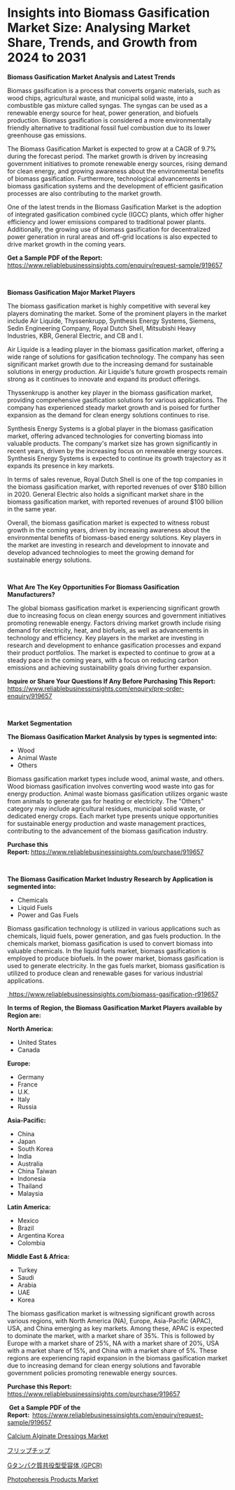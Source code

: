 <p><h1>Insights into Biomass Gasification Market Size: Analysing Market Share, Trends, and Growth from 2024 to 2031</h1></p><p><strong>Biomass Gasification Market Analysis and Latest Trends</strong></p>
<p><p>Biomass gasification is a process that converts organic materials, such as wood chips, agricultural waste, and municipal solid waste, into a combustible gas mixture called syngas. The syngas can be used as a renewable energy source for heat, power generation, and biofuels production. Biomass gasification is considered a more environmentally friendly alternative to traditional fossil fuel combustion due to its lower greenhouse gas emissions.</p><p>The Biomass Gasification Market is expected to grow at a CAGR of 9.7% during the forecast period. The market growth is driven by increasing government initiatives to promote renewable energy sources, rising demand for clean energy, and growing awareness about the environmental benefits of biomass gasification. Furthermore, technological advancements in biomass gasification systems and the development of efficient gasification processes are also contributing to the market growth.</p><p>One of the latest trends in the Biomass Gasification Market is the adoption of integrated gasification combined cycle (IGCC) plants, which offer higher efficiency and lower emissions compared to traditional power plants. Additionally, the growing use of biomass gasification for decentralized power generation in rural areas and off-grid locations is also expected to drive market growth in the coming years.</p></p>
<p><strong>Get a Sample PDF of the Report:&nbsp;</strong> <a href="https://www.reliablebusinessinsights.com/enquiry/request-sample/919657">https://www.reliablebusinessinsights.com/enquiry/request-sample/919657</a></p>
<p>&nbsp;</p>
<p><strong>Biomass Gasification Major Market Players</strong></p>
<p><p>The biomass gasification market is highly competitive with several key players dominating the market. Some of the prominent players in the market include Air Liquide, Thyssenkrupp, Synthesis Energy Systems, Siemens, Sedin Engineering Company, Royal Dutch Shell, Mitsubishi Heavy Industries, KBR, General Electric, and CB and I.</p><p>Air Liquide is a leading player in the biomass gasification market, offering a wide range of solutions for gasification technology. The company has seen significant market growth due to the increasing demand for sustainable solutions in energy production. Air Liquide's future growth prospects remain strong as it continues to innovate and expand its product offerings.</p><p>Thyssenkrupp is another key player in the biomass gasification market, providing comprehensive gasification solutions for various applications. The company has experienced steady market growth and is poised for further expansion as the demand for clean energy solutions continues to rise.</p><p>Synthesis Energy Systems is a global player in the biomass gasification market, offering advanced technologies for converting biomass into valuable products. The company's market size has grown significantly in recent years, driven by the increasing focus on renewable energy sources. Synthesis Energy Systems is expected to continue its growth trajectory as it expands its presence in key markets.</p><p>In terms of sales revenue, Royal Dutch Shell is one of the top companies in the biomass gasification market, with reported revenues of over $180 billion in 2020. General Electric also holds a significant market share in the biomass gasification market, with reported revenues of around $100 billion in the same year.</p><p>Overall, the biomass gasification market is expected to witness robust growth in the coming years, driven by increasing awareness about the environmental benefits of biomass-based energy solutions. Key players in the market are investing in research and development to innovate and develop advanced technologies to meet the growing demand for sustainable energy solutions.</p></p>
<p>&nbsp;</p>
<p><strong>What Are The Key Opportunities For Biomass Gasification Manufacturers?</strong></p>
<p><p>The global biomass gasification market is experiencing significant growth due to increasing focus on clean energy sources and government initiatives promoting renewable energy. Factors driving market growth include rising demand for electricity, heat, and biofuels, as well as advancements in technology and efficiency. Key players in the market are investing in research and development to enhance gasification processes and expand their product portfolios. The market is expected to continue to grow at a steady pace in the coming years, with a focus on reducing carbon emissions and achieving sustainability goals driving further expansion.</p></p>
<p><strong>Inquire or Share Your Questions If Any Before Purchasing This Report:</strong> <a href="https://www.reliablebusinessinsights.com/enquiry/pre-order-enquiry/919657">https://www.reliablebusinessinsights.com/enquiry/pre-order-enquiry/919657</a></p>
<p>&nbsp;</p>
<p><strong>Market Segmentation</strong></p>
<p><strong>The Biomass Gasification Market Analysis by types is segmented into:</strong></p>
<p><ul><li>Wood</li><li>Animal Waste</li><li>Others</li></ul></p>
<p><p>Biomass gasification market types include wood, animal waste, and others. Wood biomass gasification involves converting wood waste into gas for energy production. Animal waste biomass gasification utilizes organic waste from animals to generate gas for heating or electricity. The "Others" category may include agricultural residues, municipal solid waste, or dedicated energy crops. Each market type presents unique opportunities for sustainable energy production and waste management practices, contributing to the advancement of the biomass gasification industry.</p></p>
<p><strong>Purchase this Report:&nbsp;</strong><a href="https://www.reliablebusinessinsights.com/purchase/919657">https://www.reliablebusinessinsights.com/purchase/919657</a></p>
<p>&nbsp;</p>
<p><strong>The Biomass Gasification Market Industry Research by Application is segmented into:</strong></p>
<p><ul><li>Chemicals</li><li>Liquid Fuels</li><li>Power and Gas Fuels</li></ul></p>
<p><p>Biomass gasification technology is utilized in various applications such as chemicals, liquid fuels, power generation, and gas fuels production. In the chemicals market, biomass gasification is used to convert biomass into valuable chemicals. In the liquid fuels market, biomass gasification is employed to produce biofuels. In the power market, biomass gasification is used to generate electricity. In the gas fuels market, biomass gasification is utilized to produce clean and renewable gases for various industrial applications.</p></p>
<p><a href="https://www.reliablebusinessinsights.com/biomass-gasification-r919657">&nbsp;https://www.reliablebusinessinsights.com/biomass-gasification-r919657</a></p>
<p><strong>In terms of Region, the Biomass Gasification Market Players available by Region are:</strong></p>
<p>
    <p> <strong> North America: </strong>
        <ul>
            <li>United States</li>
            <li>Canada</li>
        </ul>
        </p> 
    <p> <strong> Europe: </strong>
        <ul>
            <li>Germany</li>
            <li>France</li>
            <li>U.K.</li>
            <li>Italy</li>
            <li>Russia</li>
        </ul>
        </p> 
    <p> <strong> Asia-Pacific: </strong>
        <ul>
            <li>China</li>
            <li>Japan</li>
            <li>South Korea</li>
            <li>India</li>
            <li>Australia</li>
            <li>China Taiwan</li>
            <li>Indonesia</li>
            <li>Thailand</li>
            <li>Malaysia</li>
        </ul>
        </p> 
    <p> <strong> Latin America: </strong>
        <ul>
            <li>Mexico</li>
            <li>Brazil</li>
            <li>Argentina Korea</li>
            <li>Colombia</li>
        </ul>
        </p> 
    <p> <strong> Middle East & Africa: </strong>
        <ul>
            <li>Turkey</li>
            <li>Saudi</li>
            <li>Arabia</li>
            <li>UAE</li>
            <li>Korea</li>
        </ul>
    </p>
    </p>
<p><p>The biomass gasification market is witnessing significant growth across various regions, with North America (NA), Europe, Asia-Pacific (APAC), USA, and China emerging as key markets. Among these, APAC is expected to dominate the market, with a market share of 35%. This is followed by Europe with a market share of 25%, NA with a market share of 20%, USA with a market share of 15%, and China with a market share of 5%. These regions are experiencing rapid expansion in the biomass gasification market due to increasing demand for clean energy solutions and favorable government policies promoting renewable energy sources.</p></p>
<p><strong>Purchase this Report: </strong><a href="https://www.reliablebusinessinsights.com/purchase/919657">https://www.reliablebusinessinsights.com/purchase/919657</a></p>
<p>&nbsp;<strong>Get a Sample PDF of the Report:&nbsp;&nbsp;</strong><a href="https://www.reliablebusinessinsights.com/enquiry/request-sample/919657">https://www.reliablebusinessinsights.com/enquiry/request-sample/919657</a></p>
<p><strong></strong></p>
<p><p><a href="https://github.com/gulaimolin/Market-Research-Report-List-5/blob/main/calcium-alginate-dressings-market.md">Calcium Alginate Dressings Market</a></p><p><a href="https://github.com/RodHoppe07/Market-Research-Report-List-2/blob/main/9756963174041.md">フリップチップ</a></p><p><a href="https://github.com/reliezer65/Market-Research-Report-List-2/blob/main/3780442174042.md">Gタンパク質共役型受容体 (GPCR)</a></p><p><a href="https://github.com/RoccoManning/Market-Research-Report-List-5/blob/main/photopheresis-products-market.md">Photopheresis Products Market</a></p></p>
